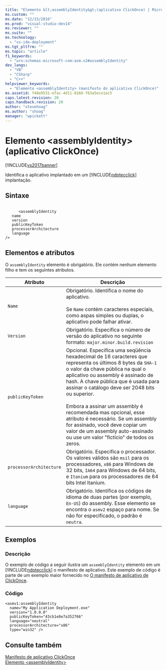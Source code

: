 ```yaml
---
title: "Elemento &lt;assemblyIdentity&gt;(aplicativo ClickOnce) | Microsoft Docs"
ms.custom: ""
ms.date: "12/15/2016"
ms.prod: "visual-studio-dev14"
ms.reviewer: ""
ms.suite: ""
ms.technology: 
  - "vs-ide-deployment"
ms.tgt_pltfrm: ""
ms.topic: "article"
f1_keywords: 
  - "urn:schemas-microsoft-com:asm.v2#assemblyIdentity"
dev_langs: 
  - "VB"
  - "CSharp"
  - "C++"
helpviewer_keywords: 
  - "Elemento <assemblyIdentity> (manifesto do aplicativo ClickOnce)"
ms.assetid: f48e9531-efac-4d11-8166-f63a5ece1ac5
caps.latest.revision: 20
caps.handback.revision: 20
author: "stevehoag"
ms.author: "shoag"
manager: "wpickett"
---
```

# Elemento &lt;assemblyIdentity&gt;(aplicativo ClickOnce)
[!INCLUDE[vs2017banner](../code-quality/includes/vs2017banner.md)]

Identifica o aplicativo implantado em um [!INCLUDE[ndptecclick](../deployment/includes/ndptecclick_md.md)] implantação.  
  
## Sintaxe  
  
```  
  
      <assemblyIdentity   
   name  
   version  
   publicKeyToken  
   processorArchitecture  
   language  
/>  
```  
  
## Elementos e atributos  
 O `assemblyIdentity` elemento é obrigatório.  Ele contém nenhum elemento filho e tem os seguintes atributos.  
  
|Atributo|Descrição|  
|--------------|---------------|  
|`Name`|Obrigatório.  Identifica o nome do aplicativo.<br /><br /> Se `Name` contém caracteres especiais, como aspas simples ou duplas, o aplicativo pode falhar ativar.|  
|`Version`|Obrigatório.  Especifica o número de versão do aplicativo no seguinte formato:  `major.minor.build.revision`|  
|`publicKeyToken`|Opcional.  Especifica uma seqüência hexadecimal de 16 caracteres que representa os últimos 8 bytes da `SHA-1` o valor da chave pública na qual o aplicativo ou assembly é assinado de hash.  A chave pública que é usada para assinar o catálogo deve ser 2048 bits ou superior.<br /><br /> Embora a assinar um assembly é recomendada mas opcional, esse atributo é necessário.  Se um assembly for assinado, você deve copiar um valor de um assembly auto\-assinado ou use um valor "fictício" de todos os zeros.|  
|`processorArchitecture`|Obrigatório.  Especifica o processador.  Os valores válidos são `msil` para os processadores, `x86` para Windows de 32 bits, `IA64` para Windows de 64 bits, e `Itanium` para os processadores de 64 bits Intel Itanium.|  
|`language`|Obrigatório.  Identifica os códigos de idioma de duas partes \(por exemplo,  `En-US`\) do assembly.  Esse elemento se encontra o `asmv2` espaço para nome.  Se não for especificado, o padrão é  `neutra`.|  
  
## Exemplos  
  
### Descrição  
 O exemplo de código a seguir ilustra um `assemblyIdentity` elemento em um [!INCLUDE[ndptecclick](../deployment/includes/ndptecclick_md.md)] o manifesto de aplicativo.  Este exemplo de código é parte de um exemplo maior fornecido no  [O manifesto de aplicativo de ClickOnce](../deployment/clickonce-application-manifest.md).  
  
### Código  
  
```  
<asmv1:assemblyIdentity   
  name="My Application Deployment.exe"   
  version="1.0.0.0"   
  publicKeyToken="43cb1e8e7a352766"   
  language="neutral"   
  processorArchitecture="x86"   
  type="win32" />  
```  
  
## Consulte também  
 [Manifesto de aplicativo ClickOnce](../deployment/clickonce-application-manifest.md)   
 [Elemento \<assemblyIdentity\>](../deployment/assemblyidentity-element-clickonce-deployment.md)
